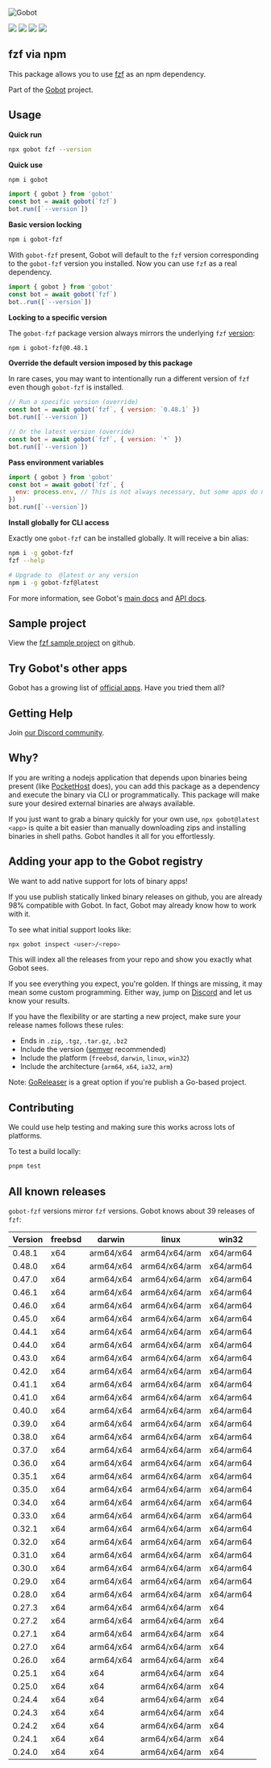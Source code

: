 ![Gobot](https://raw.githubusercontent.com/benallfree/gobot/v1.0.0-alpha.34/assets/gobot-banner-300x.png)

![](https://img.shields.io/npm/v/gobot-fzf) ![](https://img.shields.io/npm/dt/gobot-fzf) ![](https://img.shields.io/github/commit-activity/t/benallfree/gobot) ![](https://img.shields.io/github/stars/benallfree/gobot)

## fzf via npm

This package allows you to use [fzf](https://github.com/junegunn/fzf) as an npm dependency.

Part of the [Gobot](https://www.npmjs.com/package/gobot) project.

## Usage

**Quick run**

```bash
npx gobot fzf --version
```

**Quick use**

```bash
npm i gobot
```

```js
import { gobot } from 'gobot'
const bot = await gobot(`fzf`)
bot.run([`--version`])
```

**Basic version locking**

```bash
npm i gobot-fzf
```

With `gobot-fzf` present, Gobot will default to the `fzf` version corresponding to the `gobot-fzf` version you installed. Now you can use `fzf` as a real dependency.

```js
import { gobot } from 'gobot'
const bot = await gobot(`fzf`)
bot..run([`--version`])
```

**Locking to a specific version**

The `gobot-fzf` package version always mirrors the underlying `fzf` [version](#known-versions):

```bash
npm i gobot-fzf@0.48.1
```

**Override the default version imposed by this package**

In rare cases, you may want to intentionally run a different version of `fzf` even though `gobot-fzf` is installed.

```js
// Run a specific version (override)
const bot = await gobot(`fzf`, { version: `0.48.1` })
bot.run([`--version`])

// Or the latest version (override)
const bot = await gobot(`fzf`, { version: `*` })
bot.run([`--version`])
```

**Pass environment variables**

```js
import { gobot } from 'gobot'
const bot = await gobot(`fzf`, {
  env: process.env, // This is not always necessary, but some apps do need it
})
bot.run([`--version`])
```

**Install globally for CLI access**

Exactly one `gobot-fzf` can be installed globally. It will receive a bin alias:

```bash
npm i -g gobot-fzf
fzf --help

# Upgrade to  @latest or any version
npm i -g gobot-fzf@latest
```

For more information, see Gobot's [main docs](https://www.npmjs.com/package/gobot) and [API docs](https://github.com/benallfree/gobot/blob/v1.0.0-alpha.34/docs/readme.md).

## Sample project

View the [fzf sample project](https://github.com/benallfree/gobot/tree/v1.0.0-alpha.34/src/apps/fzf/sample-project) on github.

## Try Gobot's other apps

Gobot has a growing list of [official apps](https://www.npmjs.com/package/gobot#official-gobot-apps). Have you tried them all?

## Getting Help

Join [our Discord community](https://discord.gg/977kMmFnXc).

## Why?

If you are writing a nodejs application that depends upon binaries being present (like [PocketHost](https://github.com/pockethost/pockethost) does), you can add this package as a dependency and execute the binary via CLI or programmatically. This package will make sure your desired external binaries are always available.

If you just want to grab a binary quickly for your own use, `npx gobot@latest <app>` is quite a bit easier than manually downloading zips and installing binaries in shell paths. Gobot handles it all for you effortlessly.

## Adding your app to the Gobot registry

We want to add native support for lots of binary apps!

If you use publish statically linked binary releases on github, you are already 98% compatible with Gobot. In fact, Gobot may already know how to work with it.

To see what initial support looks like:

```bash
npx gobot inspect <user>/<repo>
```

This will index all the releases from your repo and show you exactly what Gobot sees.

If you see everything you expect, you're golden. If things are missing, it may mean some custom programming. Either way, jump on [Discord](https://discord.gg/977kMmFnXc) and let us know your results.

If you have the flexibility or are starting a new project, make sure your release names follows these rules:

- Ends in `.zip`, `.tgz`, `.tar.gz`, `.bz2`
- Include the version ([semver](https://semver.org) recommended)
- Include the platform (`freebsd`, `darwin`, `linux`, `win32`)
- Include the architecture (`arm64`, `x64`, `ia32`, `arm`)

Note: [GoReleaser](https://goreleaser.com/) is a great option if you're publish a Go-based project.

## Contributing

We could use help testing and making sure this works across lots of platforms.

To test a build locally:

```bash
pnpm test
```

## All known releases

`gobot-fzf` versions mirror `fzf` versions. Gobot knows about 39 releases of `fzf`:

| Version | freebsd | darwin    | linux         | win32     |
| ------- | ------- | --------- | ------------- | --------- |
| 0.48.1  | x64     | arm64/x64 | arm64/x64/arm | x64/arm64 |
| 0.48.0  | x64     | arm64/x64 | arm64/x64/arm | x64/arm64 |
| 0.47.0  | x64     | arm64/x64 | arm64/x64/arm | x64/arm64 |
| 0.46.1  | x64     | arm64/x64 | arm64/x64/arm | x64/arm64 |
| 0.46.0  | x64     | arm64/x64 | arm64/x64/arm | x64/arm64 |
| 0.45.0  | x64     | arm64/x64 | arm64/x64/arm | x64/arm64 |
| 0.44.1  | x64     | arm64/x64 | arm64/x64/arm | x64/arm64 |
| 0.44.0  | x64     | arm64/x64 | arm64/x64/arm | x64/arm64 |
| 0.43.0  | x64     | arm64/x64 | arm64/x64/arm | x64/arm64 |
| 0.42.0  | x64     | arm64/x64 | arm64/x64/arm | x64/arm64 |
| 0.41.1  | x64     | arm64/x64 | arm64/x64/arm | x64/arm64 |
| 0.41.0  | x64     | arm64/x64 | arm64/x64/arm | x64/arm64 |
| 0.40.0  | x64     | arm64/x64 | arm64/x64/arm | x64/arm64 |
| 0.39.0  | x64     | arm64/x64 | arm64/x64/arm | x64/arm64 |
| 0.38.0  | x64     | arm64/x64 | arm64/x64/arm | x64/arm64 |
| 0.37.0  | x64     | arm64/x64 | arm64/x64/arm | x64/arm64 |
| 0.36.0  | x64     | arm64/x64 | arm64/x64/arm | x64/arm64 |
| 0.35.1  | x64     | arm64/x64 | arm64/x64/arm | x64/arm64 |
| 0.35.0  | x64     | arm64/x64 | arm64/x64/arm | x64/arm64 |
| 0.34.0  | x64     | arm64/x64 | arm64/x64/arm | x64/arm64 |
| 0.33.0  | x64     | arm64/x64 | arm64/x64/arm | x64/arm64 |
| 0.32.1  | x64     | arm64/x64 | arm64/x64/arm | x64/arm64 |
| 0.32.0  | x64     | arm64/x64 | arm64/x64/arm | x64/arm64 |
| 0.31.0  | x64     | arm64/x64 | arm64/x64/arm | x64/arm64 |
| 0.30.0  | x64     | arm64/x64 | arm64/x64/arm | x64/arm64 |
| 0.29.0  | x64     | arm64/x64 | arm64/x64/arm | x64/arm64 |
| 0.28.0  | x64     | arm64/x64 | arm64/x64/arm | x64/arm64 |
| 0.27.3  | x64     | arm64/x64 | arm64/x64/arm | x64       |
| 0.27.2  | x64     | arm64/x64 | arm64/x64/arm | x64       |
| 0.27.1  | x64     | arm64/x64 | arm64/x64/arm | x64       |
| 0.27.0  | x64     | arm64/x64 | arm64/x64/arm | x64       |
| 0.26.0  | x64     | arm64/x64 | arm64/x64/arm | x64       |
| 0.25.1  | x64     | x64       | arm64/x64/arm | x64       |
| 0.25.0  | x64     | x64       | arm64/x64/arm | x64       |
| 0.24.4  | x64     | x64       | arm64/x64/arm | x64       |
| 0.24.3  | x64     | x64       | arm64/x64/arm | x64       |
| 0.24.2  | x64     | x64       | arm64/x64/arm | x64       |
| 0.24.1  | x64     | x64       | arm64/x64/arm | x64       |
| 0.24.0  | x64     | x64       | arm64/x64/arm | x64       |
